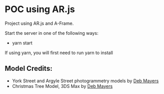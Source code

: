 # POC using AR.js

Project using AR.js and A-Frame.

Start the server in one of the following ways:

- yarn start

If using yarn, you will first need to run
yarn to install

## Model Credits:

- York Street and Argyle Street photogrammetry models by [Deb Mayers](https://debmayers.com/)
- Christmas Tree Model, 3DS Max by [Deb Mayers](https://debmayers.com/)
